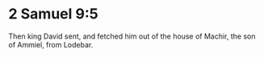 # 2 Samuel 9:5

Then king David sent, and fetched him out of the house of Machir, the son of Ammiel, from Lodebar.
